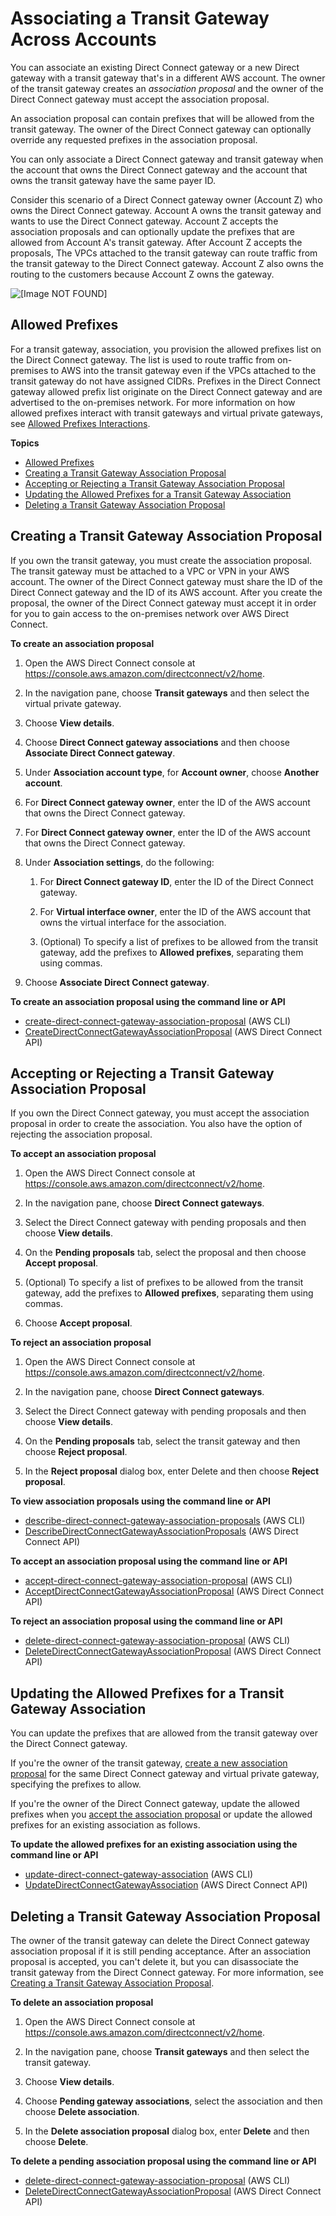 # Associating a Transit Gateway Across Accounts<a name="multi-account-associate-tgw"></a>

You can associate an existing Direct Connect gateway or a new Direct gateway with a transit gateway that's in a different AWS account\. The owner of the transit gateway creates an *association proposal* and the owner of the Direct Connect gateway must accept the association proposal\.

An association proposal can contain prefixes that will be allowed from the transit gateway\. The owner of the Direct Connect gateway can optionally override any requested prefixes in the association proposal\.

You can only associate a Direct Connect gateway and transit gateway when the account that owns the Direct Connect gateway and the account that owns the transit gateway have the same payer ID\.

Consider this scenario of a Direct Connect gateway owner \(Account Z\) who owns the Direct Connect gateway\. Account A owns the transit gateway and wants to use the Direct Connect gateway\. Account Z accepts the association proposals and can optionally update the prefixes that are allowed from Account A's transit gateway\. After Account Z accepts the proposals, The VPCs attached to the transit gateway can route traffic from the transit gateway to the Direct Connect gateway\. Account Z also owns the routing to the customers because Account Z owns the gateway\.

![\[Image NOT FOUND\]](http://docs.aws.amazon.com/directconnect/latest/UserGuide/images/direct-connect-ma-tgw.png)

## Allowed Prefixes<a name="allowed-prefixes-transit-gateway"></a>

For a transit gateway, association, you provision the allowed prefixes list on the Direct Connect gateway\. The list is used to route traffic from on\-premises to AWS into the transit gateway even if the VPCs attached to the transit gateway do not have assigned CIDRs\. Prefixes in the Direct Connect gateway allowed prefix list originate on the Direct Connect gateway and are advertised to the on\-premises network\. For more information on how allowed prefixes interact with transit gateways and virtual private gateways, see [Allowed Prefixes Interactions](allowed-to-prefixes.md)\.

**Topics**
+ [Allowed Prefixes](#allowed-prefixes-transit-gateway)
+ [Creating a Transit Gateway Association Proposal](#multi-account-tgw-create-proposal)
+ [Accepting or Rejecting a Transit Gateway Association Proposal](#multi-account-tgw-accept-reject-proposal)
+ [Updating the Allowed Prefixes for a Transit Gateway Association](#multi-account-tgw-update-proposal-routes)
+ [Deleting a Transit Gateway Association Proposal](#multi-account-tgw-delete-proposal)

## Creating a Transit Gateway Association Proposal<a name="multi-account-tgw-create-proposal"></a>

If you own the transit gateway, you must create the association proposal\. The transit gateway must be attached to a VPC or VPN in your AWS account\. The owner of the Direct Connect gateway must share the ID of the Direct Connect gateway and the ID of its AWS account\. After you create the proposal, the owner of the Direct Connect gateway must accept it in order for you to gain access to the on\-premises network over AWS Direct Connect\.

**To create an association proposal**

1. Open the AWS Direct Connect console at [https://console\.aws\.amazon\.com/directconnect/v2/home](https://console.aws.amazon.com/directconnect/v2/home)\.

1. In the navigation pane, choose **Transit gateways** and then select the virtual private gateway\.

1. Choose **View details**\.

1. Choose **Direct Connect gateway associations** and then choose **Associate Direct Connect gateway**\.

1. Under **Association account type**, for **Account owner**, choose **Another account**\.

1. For **Direct Connect gateway owner**, enter the ID of the AWS account that owns the Direct Connect gateway\.

1. For **Direct Connect gateway owner**, enter the ID of the AWS account that owns the Direct Connect gateway\.

1. Under **Association settings**, do the following:

   1. For **Direct Connect gateway ID**, enter the ID of the Direct Connect gateway\.

   1. For **Virtual interface owner**, enter the ID of the AWS account that owns the virtual interface for the association\.

   1. \(Optional\) To specify a list of prefixes to be allowed from the transit gateway, add the prefixes to **Allowed prefixes**, separating them using commas\.

1. Choose **Associate Direct Connect gateway**\.

**To create an association proposal using the command line or API**
+ [create\-direct\-connect\-gateway\-association\-proposal](https://docs.aws.amazon.com/cli/latest/reference/directconnect/create-direct-connect-gateway-association-proposal.html) \(AWS CLI\)
+ [CreateDirectConnectGatewayAssociationProposal](https://docs.aws.amazon.com/directconnect/latest/APIReference/API_CreateDirectConnectGatewayAssociationProposal.html) \(AWS Direct Connect API\)

## Accepting or Rejecting a Transit Gateway Association Proposal<a name="multi-account-tgw-accept-reject-proposal"></a>

If you own the Direct Connect gateway, you must accept the association proposal in order to create the association\. You also have the option of rejecting the association proposal\.

**To accept an association proposal**

1. Open the AWS Direct Connect console at [https://console\.aws\.amazon\.com/directconnect/v2/home](https://console.aws.amazon.com/directconnect/v2/home)\.

1. In the navigation pane, choose **Direct Connect gateways**\.

1. Select the Direct Connect gateway with pending proposals and then choose **View details**\.

1. On the **Pending proposals** tab, select the proposal and then choose **Accept proposal**\.

1. \(Optional\) To specify a list of prefixes to be allowed from the transit gateway, add the prefixes to **Allowed prefixes**, separating them using commas\.

1. Choose **Accept proposal**\.

**To reject an association proposal**

1. Open the AWS Direct Connect console at [https://console\.aws\.amazon\.com/directconnect/v2/home](https://console.aws.amazon.com/directconnect/v2/home)\.

1. In the navigation pane, choose **Direct Connect gateways**\.

1. Select the Direct Connect gateway with pending proposals and then choose **View details**\.

1. On the **Pending proposals** tab, select the transit gateway and then choose **Reject proposal**\.

1. In the **Reject proposal** dialog box, enter Delete and then choose **Reject proposal**\.

**To view association proposals using the command line or API**
+ [describe\-direct\-connect\-gateway\-association\-proposals](https://docs.aws.amazon.com/cli/latest/reference/directconnect/describe-direct-connect-gateway-association-proposals.htm) \(AWS CLI\)
+ [DescribeDirectConnectGatewayAssociationProposals](https://docs.aws.amazon.com/directconnect/latest/APIReference/API_DescribeDirectConnectGatewayAssociationProposals.html) \(AWS Direct Connect API\)

**To accept an association proposal using the command line or API**
+ [accept\-direct\-connect\-gateway\-association\-proposal](https://docs.aws.amazon.com/cli/latest/reference/directconnect/accept-direct-connect-gateway-association-proposal.html) \(AWS CLI\)
+ [AcceptDirectConnectGatewayAssociationProposal](https://docs.aws.amazon.com/directconnect/latest/APIReference/API_AcceptDirectConnectGatewayAssociationProposal.html) \(AWS Direct Connect API\)

**To reject an association proposal using the command line or API**
+ [delete\-direct\-connect\-gateway\-association\-proposal](https://docs.aws.amazon.com/cli/latest/reference/directconnect/delete-direct-connect-gateway-association-proposal.html) \(AWS CLI\)
+ [DeleteDirectConnectGatewayAssociationProposal](https://docs.aws.amazon.com/directconnect/latest/APIReference/API_DeleteDirectConnectGatewayAssociationProposal.html) \(AWS Direct Connect API\)

## Updating the Allowed Prefixes for a Transit Gateway Association<a name="multi-account-tgw-update-proposal-routes"></a>

You can update the prefixes that are allowed from the transit gateway over the Direct Connect gateway\.

If you're the owner of the transit gateway, [create a new association proposal](#multi-account-tgw-create-proposal) for the same Direct Connect gateway and virtual private gateway, specifying the prefixes to allow\.

If you're the owner of the Direct Connect gateway, update the allowed prefixes when you [accept the association proposal](#multi-account-tgw-accept-reject-proposal) or update the allowed prefixes for an existing association as follows\.

**To update the allowed prefixes for an existing association using the command line or API**
+ [update\-direct\-connect\-gateway\-association](https://docs.aws.amazon.com/cli/latest/reference/directconnect/update-direct-connect-gateway-association.html) \(AWS CLI\)
+ [UpdateDirectConnectGatewayAssociation](https://docs.aws.amazon.com/directconnect/latest/APIReference/API_UpdateDirectConnectGatewayAssociation.html) \(AWS Direct Connect API\)

## Deleting a Transit Gateway Association Proposal<a name="multi-account-tgw-delete-proposal"></a>

The owner of the transit gateway can delete the Direct Connect gateway association proposal if it is still pending acceptance\. After an association proposal is accepted, you can't delete it, but you can disassociate the transit gateway from the Direct Connect gateway\. For more information, see [Creating a Transit Gateway Association Proposal](#multi-account-tgw-create-proposal)\.

**To delete an association proposal**

1. Open the AWS Direct Connect console at [https://console\.aws\.amazon\.com/directconnect/v2/home](https://console.aws.amazon.com/directconnect/v2/home)\.

1. In the navigation pane, choose **Transit gateways** and then select the transit gateway\.

1. Choose **View details**\.

1. Choose **Pending gateway associations**, select the association and then choose **Delete association**\.

1. In the **Delete association proposal** dialog box, enter **Delete** and then choose **Delete**\.

**To delete a pending association proposal using the command line or API**
+ [delete\-direct\-connect\-gateway\-association\-proposal](https://docs.aws.amazon.com/cli/latest/reference/directconnect/delete-direct-connect-gateway-association-proposal.html) \(AWS CLI\)
+ [DeleteDirectConnectGatewayAssociationProposal](https://docs.aws.amazon.com/directconnect/latest/APIReference/API_DeleteDirectConnectGatewayAssociationProposal.html) \(AWS Direct Connect API\)